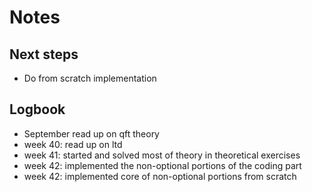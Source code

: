 # Notes

## Next steps

- Do from scratch implementation

## Logbook

- September read up on qft theory
- week 40: read up on ltd
- week 41: started and solved most of theory in theoretical exercises
- week 42: implemented the non-optional portions of the coding part
- week 42: implemented core of non-optional portions from scratch
